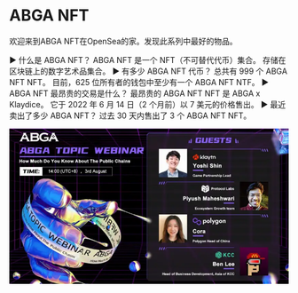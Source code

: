 # ABGA NFT

欢迎来到ABGA NFT在OpenSea的家。发现此系列中最好的物品。

▶ 什么是 ABGA NFT？
ABGA NFT 是一个 NFT（不可替代代币）集合。 存储在区块链上的数字艺术品集合。
▶ 有多少 ABGA NFT 代币？
总共有 999 个 ABGA NFT NFT。 目前，625 位所有者的钱包中至少有一个 ABGA NFT NTF。
▶ ABGA NFT 最昂贵的交易是什么？
最昂贵的 ABGA NFT NFT 是 ABGA x Klaydice。 它于 2022 年 6 月 14 日（2 个月前）以 7 美元的价格售出。
▶ 最近卖出了多少 ABGA NFT？
过去 30 天内售出了 3 个 ABGA NFT NFT。

![1659606734071615](1659606734071615.webp)
